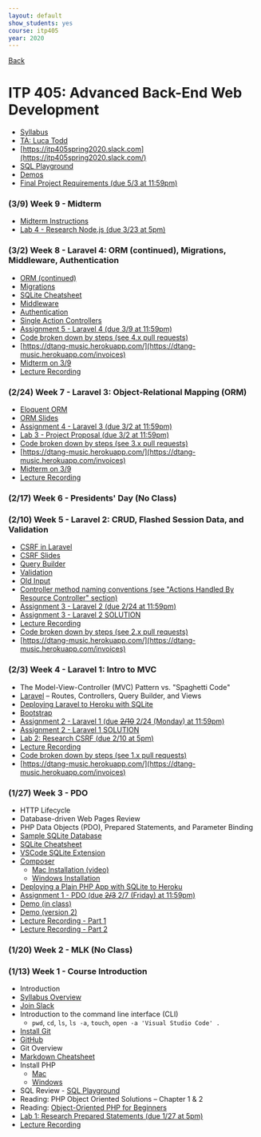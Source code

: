```yaml
---
layout: default
show_students: yes
course: itp405
year: 2020
---
```


[Back](/teaching)

# ITP 405: Advanced Back-End Web Development

* [Syllabus](https://web-app.usc.edu/soc/syllabus/20201/32074.pdf)
* [TA: Luca Todd](mailto:ftodd@usc.edu)
* [https://itp405spring2020.slack.com](https://itp405spring2020.slack.com/)
* [SQL Playground](https://try-sql.herokuapp.com/)
* [Demos](https://github.com/ITP-405-Spring-2020-Demos)
* [Final Project Requirements (due 5/3 at 11:59pm)](/teaching/2020/itp405-final-project)

<!-- Node.js model https://www.youtube.com/watch?v=LbwUETu7Rgc -->

### (3/9) Week 9 - Midterm

* [Midterm Instructions](/teaching/2020/itp405-midterm)
* [Lab 4 - Research Node.js (due 3/23 at 5pm)](/teaching/2020/labs/research-node)

### (3/2) Week 8 - Laravel 4: ORM (continued), Migrations, Middleware, Authentication

* [ORM (continued)](https://github.com/ITP-405-Spring-2020-Demos/laravel/pull/13/files#diff-7e3ce459dfcc113722bdf4667ceffc11R54-R73)
* [Migrations](https://laravel.com/docs/6.x/migrations)
* [SQLite Cheatsheet](https://davidtang.io/tutorials/sqlite)
* [Middleware](https://laravel.com/docs/6.x/middleware)
* [Authentication](https://laravel.com/docs/6.x/authentication)
* [Single Action Controllers](https://laravel.com/docs/6.x/controllers#single-action-controllers)
* [Assignment 5 - Laravel 4 (due 3/9 at 11:59pm)](/teaching/2020/assignments/laravel-4)
* [Code broken down by steps (see 4.x pull requests)](https://github.com/ITP-405-Spring-2020-Demos/laravel/pulls)
* [https://dtang-music.herokuapp.com/](https://dtang-music.herokuapp.com/invoices)
* [Midterm on 3/9](/teaching/2020/itp405-midterm)
* [Lecture Recording](https://youtu.be/qLg6XTwRYOk)

### (2/24) Week 7 - Laravel 3: Object-Relational Mapping (ORM)

* [Eloquent ORM](https://laravel.com/docs/6.x/eloquent)
* [ORM Slides](https://www.dropbox.com/s/dnehcv2pab31ipa/orm.pdf?dl=0)
* [Assignment 4 - Laravel 3 (due 3/2 at 11:59pm)](/teaching/2020/assignments/laravel-3)
* [Lab 3 - Project Proposal (due 3/2 at 11:59pm)](/teaching/2020/labs/itp405-project-proposal)
* [Code broken down by steps (see 3.x pull requests)](https://github.com/ITP-405-Spring-2020-Demos/laravel/pulls)
* [https://dtang-music.herokuapp.com/](https://dtang-music.herokuapp.com/invoices)
* [Midterm on 3/9](/teaching/2020/itp405-midterm)
* [Lecture Recording](https://youtu.be/Wpt7g_kvvKI)

### (2/17) Week 6 - Presidents' Day (No Class)

### (2/10) Week 5 - Laravel 2: CRUD, Flashed Session Data, and Validation

* [CSRF in Laravel](https://laravel.com/docs/6.x/csrf)
* [CSRF Slides](https://docs.google.com/presentation/d/1oOz4PK3S03zsyP9GGVA7A0yjzIFTYHWMkvZOUwp2Vek/edit?usp=sharing)
* [Query Builder](https://laravel.com/docs/6.x/queries)
* [Validation](https://laravel.com/docs/6.x/validation)
* [Old Input](https://laravel.com/docs/6.x/requests#old-input)
* [Controller method naming conventions (see "Actions Handled By Resource Controller" section)](https://laravel.com/docs/6.x/controllers#resource-controllers)
* [Assignment 3 - Laravel 2 (due 2/24 at 11:59pm)](/teaching/2020/assignments/laravel-2)
* [Assignment 3 - Laravel 2 SOLUTION](https://github.com/ITP-405-Spring-2020-Demos/laravel/pull/20/files)
* [Lecture Recording](https://youtu.be/nu22iT1ZotM)
* [Code broken down by steps (see 2.x pull requests)](https://github.com/ITP-405-Spring-2020-Demos/laravel/pulls)
* [https://dtang-music.herokuapp.com/](https://dtang-music.herokuapp.com/invoices)

### (2/3) Week 4 - Laravel 1: Intro to MVC

* The Model-View-Controller (MVC) Pattern vs. "Spaghetti Code"
* [Laravel](https://laravel.com/) – Routes, Controllers, Query Builder, and Views
* [Deploying Laravel to Heroku with SQLite](/tutorials/deploying-laravel-with-sqlite-to-heroku)
* [Bootstrap](https://getbootstrap.com/)
* [Assignment 2 - Laravel 1 (due ~~2/10~~ 2/24 (Monday) at 11:59pm)](/teaching/2020/assignments/laravel-1)
* [Assignment 2 - Laravel 1 SOLUTION](https://github.com/ITP-405-Spring-2020-Demos/laravel/pull/15/files)
* [Lab 2: Research CSRF (due 2/10 at 5pm)](/teaching/2020/labs/research-csrf)
* [Lecture Recording](https://youtu.be/a-IeKH_DWm4)
* [Code broken down by steps (see 1.x pull requests)](https://github.com/ITP-405-Spring-2020-Demos/laravel/pulls)
* [https://dtang-music.herokuapp.com/](https://dtang-music.herokuapp.com/invoices)

### (1/27) Week 3 - PDO

* HTTP Lifecycle
* Database-driven Web Pages Review
* PHP Data Objects (PDO), Prepared Statements, and Parameter Binding
* [Sample SQLite Database](http://www.sqlitetutorial.net/sqlite-sample-database/)
* [SQLite Cheatsheet](/tutorials/sqlite)
* [VSCode SQLite Extension](https://github.com/AlexCovizzi/vscode-sqlite)
* [Composer](https://getcomposer.org/)
  * [Mac Installation (video)](https://www.youtube.com/watch?v=3EbxMb1BJ6A)
  * [Windows Installation](https://getcomposer.org/doc/00-intro.md#installation-windows)
* [Deploying a Plain PHP App with SQLite to Heroku](/tutorials/using-sqlite-with-php-on-heroku)
* [Assignment 1 - PDO (due ~~2/3~~ 2/7 (Friday) at 11:59pm)](/teaching/2020/assignments/pdo)
* [Demo (in class)](https://github.com/ITP-405-Spring-2020-Demos/pdo-demo)
* [Demo (version 2)](https://github.com/ITP-405-Spring-2020-Demos/pdo)
* [Lecture Recording - Part 1](https://www.youtube.com/watch?v=pT9wp7qKkZE)
* [Lecture Recording - Part 2](http://www.youtube.com/watch?v=V2IuyrELCdM)

### (1/20) Week 2 - MLK (No Class)

### (1/13) Week 1 - Course Introduction

* Introduction
* [Syllabus Overview](https://web-app.usc.edu/soc/syllabus/20201/32074.pdf)
* [Join Slack](https://join.slack.com/t/itp405spring2020/shared_invite/enQtODc1ODA1MTA1NzAyLTUyNjE0MDA5YWNmODRmMjc2NWQ5ZDBlODU1YmQyMDNkZjJlNTc4YWI0OTYxM2EwZTBhNjkyNWQ1ZjM1YTI0ZjE)
* Introduction to the command line interface (CLI)
  * `pwd`, `cd`, `ls`, `ls -a`, `touch`, `open -a 'Visual Studio Code' .`
* [Install Git](https://git-scm.com/downloads)
* [GitHub](https://github.com/)
* Git Overview
* [Markdown Cheatsheet](https://github.com/adam-p/markdown-here/wiki/Markdown-Cheatsheet)
* Install PHP
  * [Mac](https://php-osx.liip.ch/)
  * [Windows](/tutorials/installing-php-on-windows)
* SQL Review - [SQL Playground](https://try-sql.herokuapp.com/)
* Reading: PHP Object Oriented Solutions – Chapter 1 & 2
* Reading: [Object-Oriented PHP for Beginners](https://code.tutsplus.com/tutorials/object-oriented-php-for-beginners--net-12762)
* [Lab 1: Research Prepared Statements (due 1/27 at 5pm)](/teaching/2020/labs/research-prepared-statements)
* [Lecture Recording](http://www.youtube.com/watch?v=PxRM0xjko1c)
